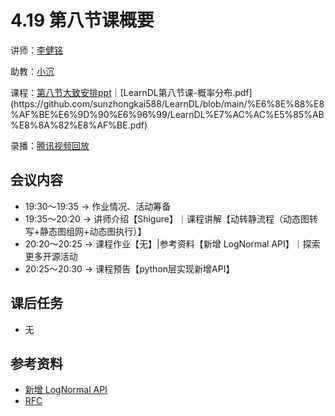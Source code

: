 # 4.19 第八节课概要

讲师：[李健铭](https://github.com/MayYouBeProsperous)

助教：[小沉](https://github.com/xiaodeme-aha)

课程：[第八节大致安排ppt]([https://github.com/sunzhongkai588/LearnDL/blob/main/授课材料/LearnDL第七节课.pdf](https://github.com/sunzhongkai588/LearnDL/blob/main/%E6%8E%88%E8%AF%BE%E6%9D%90%E6%96%99/LearnDL%E7%AC%AC%E5%85%AB%E8%8A%82%E8%AF%BE.pdf))｜[LearnDL第八节课-概率分布.pdf](https://github.com/sunzhongkai588/LearnDL/blob/main/%E6%8E%88%E8%AF%BE%E6%9D%90%E6%96%99/LearnDL%E7%AC%AC%E5%85%AB%E8%8A%82%E8%AF%BE.pdf)

录播：[腾讯视频回放](https://meeting.tencent.com/user-center/shared-record-info?id=c6d62ab0-b4c8-48b7-937d-62141cd34570&form=-1&click_source_for_middle_login=2&app_lang=zh-cn,zh-cn&app_version=3.15.6.427&app_sdk_id=1410001423&app_publish_channel=CNAppStore&os_version=13.2.1&os_name=Mac&c_district=0&app_instance_id=2)

## 会议内容

*  19:30～19:35 -> 作业情况、活动筹备
*  19:35～20:20 -> 讲师介绍【Shigure】｜课程讲解【动转静流程（动态图转写+静态图组网+动态图执行）】
*  20:20～20:25 -> 课程作业【无】|参考资料【新增 LogNormal API】｜探索更多开源活动
*  20:25～20:30 -> 课程预告【python层实现新增API】

## 课后任务

* 无

## 参考资料
* [新增 LogNormal API](https://github.com/PaddlePaddle/Paddle/pull/46426)
* [RFC](https://github.com/PaddlePaddle/community/pull/248)
